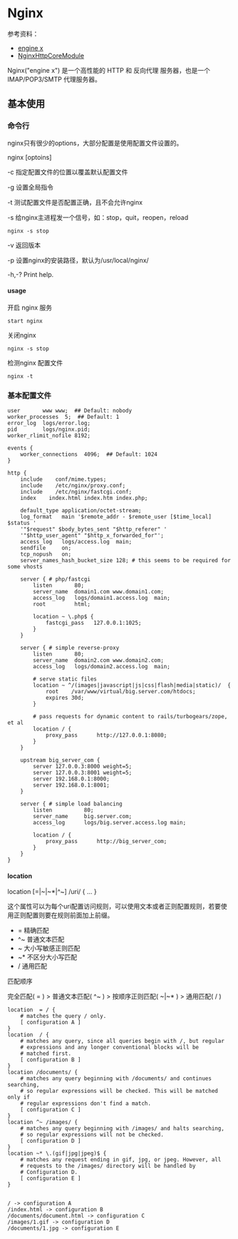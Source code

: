# Nginx

参考资料：

* [engine x](http://wiki.nginx.org/FullExample)
* [NginxHttpCoreModule](http://wiki.nginx.org/NginxHttpCoreModule)

Nginx("engine x") 是一个高性能的 HTTP 和 反向代理 服务器，也是一个 IMAP/POP3/SMTP 代理服务器。

## 基本使用

### 命令行

nginx只有很少的options，大部分配置是使用配置文件设置的。

nginx [optoins]

-c 指定配置文件的位置以覆盖默认配置文件

-g 设置全局指令

-t 测试配置文件是否配置正确，且不会允许nginx

-s 给nginx主进程发一个信号，如：stop，quit，reopen，reload

	nginx -s stop

-v 返回版本

-p 设置nginx的安装路径，默认为/usr/local/nginx/

-h,-? Print help.

#### usage

开启 nginx 服务

    start nginx

关闭nginx

    nginx -s stop

检测nginx 配置文件

    nginx -t

### 基本配置文件

	user       www www;  ## Default: nobody
	worker_processes  5;  ## Default: 1
	error_log  logs/error.log;
	pid        logs/nginx.pid;
	worker_rlimit_nofile 8192;
	
	events {
		worker_connections  4096;  ## Default: 1024
	}
	
	http {
		include    conf/mime.types;
		include    /etc/nginx/proxy.conf;
		include    /etc/nginx/fastcgi.conf;
		index    index.html index.htm index.php;
		
		default_type application/octet-stream;
		log_format   main '$remote_addr - $remote_user [$time_local]  $status '
		'"$request" $body_bytes_sent "$http_referer" '
		'"$http_user_agent" "$http_x_forwarded_for"';
		access_log   logs/access.log  main;
		sendfile     on;
		tcp_nopush   on;
		server_names_hash_bucket_size 128; # this seems to be required for some vhosts
		
		server { # php/fastcgi
			listen       80;
			server_name  domain1.com www.domain1.com;
			access_log   logs/domain1.access.log  main;
			root         html;
			
			location ~ \.php$ {
				fastcgi_pass   127.0.0.1:1025;
			}
		}
		
		server { # simple reverse-proxy
			listen       80;
			server_name  domain2.com www.domain2.com;
			access_log   logs/domain2.access.log  main;
		
			# serve static files
			location ~ ^/(images|javascript|js|css|flash|media|static)/  {
				root    /var/www/virtual/big.server.com/htdocs;
				expires 30d;
			}
		
			# pass requests for dynamic content to rails/turbogears/zope, et al
			location / {
				proxy_pass      http://127.0.0.1:8080;
			}
		}
		
		upstream big_server_com {
			server 127.0.0.3:8000 weight=5;
			server 127.0.0.3:8001 weight=5;
			server 192.168.0.1:8000;
			server 192.168.0.1:8001;
		}
		
		server { # simple load balancing
			listen          80;
			server_name     big.server.com;
			access_log      logs/big.server.access.log main;
		
			location / {
				proxy_pass      http://big_server_com;
			}
		}
	}

#### location 

location [=|~|~*|^~] /uri/ { … }

这个属性可以为每个uri配置访问规则，可以使用文本或者正则配置规则，若要使用正则配置则要在规则前面加上前缀。

* = 精确匹配
* ^~ 普通文本匹配
* ~ 大小写敏感正则匹配
* ~* 不区分大小写匹配
* / 通用匹配

匹配顺序

完全匹配( = ) > 普通文本匹配( ^~ ) > 按顺序正则匹配( ~|~* ) > 通用匹配( / )

	location  = / {
		# matches the query / only.
		[ configuration A ] 
	}
	location  / {
		# matches any query, since all queries begin with /, but regular
		# expressions and any longer conventional blocks will be
		# matched first.
		[ configuration B ] 
	}
	location /documents/ {
		# matches any query beginning with /documents/ and continues searching,
		# so regular expressions will be checked. This will be matched only if
		# regular expressions don't find a match.
		[ configuration C ] 
	}
	location ^~ /images/ {
		# matches any query beginning with /images/ and halts searching,
		# so regular expressions will not be checked.
		[ configuration D ] 
	}
	location ~* \.(gif|jpg|jpeg)$ {
		# matches any request ending in gif, jpg, or jpeg. However, all
		# requests to the /images/ directory will be handled by
		# Configuration D.   
		[ configuration E ] 
	}

	
	/ -> configuration A
	/index.html -> configuration B
	/documents/document.html -> configuration C
	/images/1.gif -> configuration D
	/documents/1.jpg -> configuration E